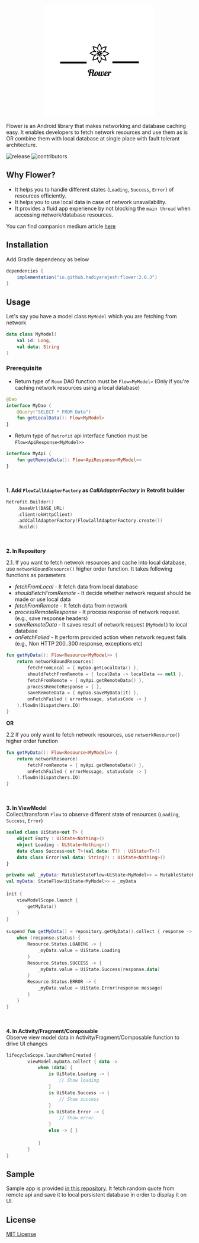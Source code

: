 <p align="center">
    <picture>
      <source media="(prefers-color-scheme: dark)" srcset="asset/flower-logo_white.png">
      <img width="300" height="300" src="asset/flower-logo_black.png">
    </picture>
</p>

Flower is an Android library that makes networking and database caching easy. It enables developers to fetch network resources and use them as is OR combine them with local database at single place with fault tolerant architecture.

![release](https://img.shields.io/github/v/release/hadiyarajesh/flower)
![contributors](https://img.shields.io/github/contributors/hadiyarajesh/flower)

## Why Flower?
- It helps you to handle different states (`Loading`, `Success`, `Error`) of resources efficiently.
- It helps you to use local data in case of network unavailability.
- It provides a fluid app experience by not blocking the `main thread` when accessing network/database resources.

You can find companion medium article [here](https://medium.com/@hadiyarajesh/android-networking-and-database-caching-in-2020-mvvm-retrofit-room-flow-35b4f897d46a)

## Installation

Add Gradle dependency as below
```gradle
dependencies {
    implementation("io.github.hadiyarajesh:flower:2.0.3")
}
```

## Usage
Let's say you have a model class `MyModel` which you are fetching from network
```kotlin
data class MyModel(
    val id: Long,
    val data: String
)
```

### Prerequisite
- Return type of `Room` DAO function must be `Flow<MyModel>` (Only if you're caching network resources using a local database)
```kotlin
@Dao
interface MyDao {
    @Query("SELECT * FROM Data")
    fun getLocalData(): Flow<MyModel>
}
```

- Return type of `Retrofit` api interface function must be `Flow<ApiResponse<MyModel>>`
```kotlin
interface MyApi {
    fun getRemoteData(): Flow<ApiResponse<MyModel>>
}
```

<br></br>
**1. Add `FlowCallAdapterFactory` as *CallAdapterFactory* in Retrofit builder**

```kotlin
Retrofit.Builder()
    .baseUrl(BASE_URL)
    .client(okHttpClient)
    .addCallAdapterFactory(FlowCallAdapterFactory.create())
    .build()
```

<br></br>
**2. In Repository**
<br>

2.1. If you want to fetch netwrok resources and cache into local database, use `networkBoundResource()` higher order function. It takes following functions as parameters

- *fetchFromLocal* - It fetch data from local database
- *shouldFetchFromRemote* - It decide whether network request should be made or use local data
- *fetchFromRemote* - It fetch data from network
- *processRemoteResponse* - It process response of network request. (e.g., save response headers)
- *saveRemoteData* - It saves result of network request (`MyModel`) to local database
- *onFetchFailed* - It perform provided action when network request fails (e.g., Non HTTP 200..300 response, exceptions etc)

```kotlin
fun getMyData(): Flow<Resource<MyModel>> {
    return networkBoundResources(
        fetchFromLocal = { myDao.getLocalData() },
        shouldFetchFromRemote = { localData -> localData == null },
        fetchFromRemote = { myApi.getRemoteData() },
        processRemoteResponse = { },
        saveRemoteData = { myDao.saveMyData(it) },
        onFetchFailed { errorMessage, statusCode -> }
    ).flowOn(Dispatchers.IO)
}
```

**OR**

2.2 If you only want to fetch network resources, use `networkResource()` higher order function

```kotlin
fun getMyData(): Flow<Resource<MyModel>> {
    return networkResource(
        fetchFromRemote = { myApi.getRemoteData() },
        onFetchFailed { errorMessage, statusCode -> }
    ).flowOn(Dispatchers.IO)
}
```

<br></br>
**3. In ViewModel**
<br>
Collect/transform `Flow` to observe different state of resources (`Loading`, `Success`, `Error`)

```kotlin
sealed class UiState<out T> {
    object Empty : UiState<Nothing>()
    object Loading : UiState<Nothing>()
    data class Success<out T>(val data: T?) : UiState<T>()
    data class Error(val data: String?) : UiState<Nothing>()
}
```

```kotlin
private val _myData: MutableStateFlow<UiState<MyModel>> = MutableStateFlow(UiState.Empty)
val myData: StateFlow<UiState<MyModel>> = _myData

init {
    viewModelScope.launch {
        getMyData()
    }
}

suspend fun getMyData() = repository.getMyData().collect { response ->
    when (response.status) {
        Resource.Status.LOADING -> {
            _myData.value = UiState.Loading
        }
        Resource.Status.SUCCESS -> {
            _myData.value = UiState.Success(response.data)
        }
        Resource.Status.ERROR -> {
            _myData.value = UiState.Error(response.message)
        }
    }
}
```

<br></br>
**4. In Activity/Fragment/Composable**
<br>
Observe view model data in Activity/Fragment/Composable function to drive UI changes

```kotlin
lifecycleScope.launchWhenCreated {
        viewModel.myData.collect { data ->
            when (data) {
                is UiState.Loading -> {
                    // Show loading
                }
                is UiState.Success -> {
                    // Show success
                }
                is UiState.Error -> {
                    // Show error
                }
                else -> { }

            }
        }
}
```

## Sample
Sample app is provided [in this repository](https://github.com/hadiyarajesh/flower/tree/master/app/src/main/java/com/hadiyarajesh/flowersample).
It fetch random quote from remote api and save it to local persistent database in order to display it on UI.

## License
[MIT License](https://github.com/hadiyarajesh/flower/blob/master/LICENSE)
